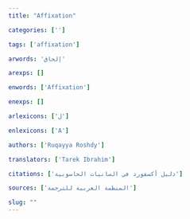 ```yaml
---
title: "Affixation"

categories: ['']

tags: ['affixation']

arwords: 'إلحاق'

arexps: []

enwords: ['Affixation']

enexps: []

arlexicons: ['ل']

enlexicons: ['A']

authors: ['Ruqayya Roshdy']

translators: ['Tarek Ibrahim']

citations: ['دليل أكسفورد في السانيات الحاسوبية']

sources: ['المنظمة العربية للترجمة']

slug: ""
---
```

